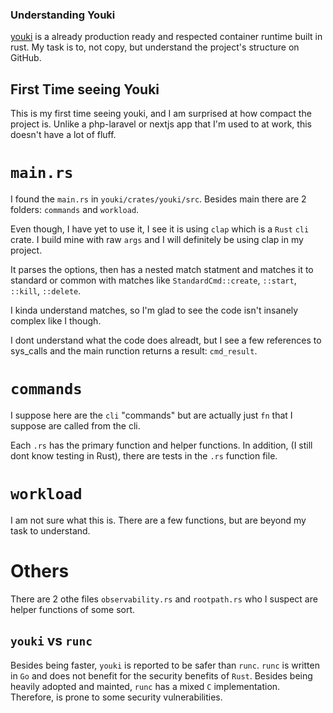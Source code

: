 ### Understanding Youki

[youki](https://github.com/youki-dev/youki) is a already production ready and respected container runtime built in rust. My task is to, not copy, but understand the project's structure on GitHub.

## First Time seeing Youki
This is my first time seeing youki, and I am surprised at how compact the project is. Unlike a php-laravel or nextjs app that I'm used to at work, this doesn't have a lot of fluff.

# `main.rs`
I found the `main.rs` in `youki/crates/youki/src`. Besides main there are 2 folders: `commands` and `workload`. 

Even though, I have yet to use it, I see it is using `clap` which is a `Rust` `cli` crate. I build mine with raw `args` and I will definitely be using clap in my project.

It parses the options, then has a nested match statment and matches it to standard or common with matches like `StandardCmd::create`, `::start`, `::kill`, `::delete`.

I kinda understand matches, so I'm glad to see the code isn't insanely complex like I though.

I dont understand what the code does alreadt, but I see a few references to sys_calls and the main runction returns a result: `cmd_result`.

# `commands`
I suppose here are the `cli` "commands" but are actually just `fn` that I suppose are called from the cli.

Each `.rs` has the primary function and helper functions. In addition, (I still dont know testing in Rust), there are tests in the `.rs` function file.

# `workload`
I am not sure what this is. There are a few functions, but are beyond my task to understand.

# Others
There are 2 othe files `observability.rs` and `rootpath.rs` who I suspect are helper functions of some sort.


## `youki` vs `runc`
Besides being faster, `youki` is reported to be safer than `runc`. `runc` is written in `Go` and does not benefit for the security benefits of `Rust`. Besides being heavily adopted and mainted, `runc` has a mixed `C` implementation. Therefore, is prone to some security vulnerabilities.